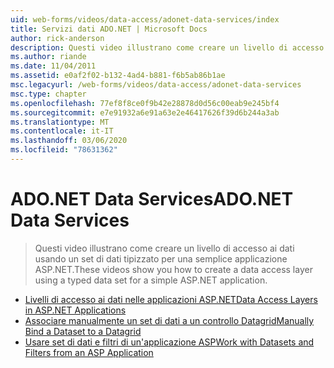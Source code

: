```yaml
---
uid: web-forms/videos/data-access/adonet-data-services/index
title: Servizi dati ADO.NET | Microsoft Docs
author: rick-anderson
description: Questi video illustrano come creare un livello di accesso ai dati usando un set di dati tipizzato per una semplice applicazione ASP.NET.
ms.author: riande
ms.date: 11/04/2011
ms.assetid: e0af2f02-b132-4ad4-b881-f6b5ab86b1ae
msc.legacyurl: /web-forms/videos/data-access/adonet-data-services
msc.type: chapter
ms.openlocfilehash: 77ef8f8ce0f9b42e28878d0d56c00eab9e245bf4
ms.sourcegitcommit: e7e91932a6e91a63e2e46417626f39d6b244a3ab
ms.translationtype: MT
ms.contentlocale: it-IT
ms.lasthandoff: 03/06/2020
ms.locfileid: "78631362"
---
```

# <a name="adonet-data-services"></a><span data-ttu-id="ad794-103">ADO.NET Data Services</span><span class="sxs-lookup"><span data-stu-id="ad794-103">ADO.NET Data Services</span></span>

> <span data-ttu-id="ad794-104">Questi video illustrano come creare un livello di accesso ai dati usando un set di dati tipizzato per una semplice applicazione ASP.NET.</span><span class="sxs-lookup"><span data-stu-id="ad794-104">These videos show you how to create a data access layer using a typed data set for a simple ASP.NET application.</span></span>

- [<span data-ttu-id="ad794-105">Livelli di accesso ai dati nelle applicazioni ASP.NET</span><span class="sxs-lookup"><span data-stu-id="ad794-105">Data Access Layers in ASP.NET Applications</span></span>](data-access-layers-in-aspnet-applications.md)
- [<span data-ttu-id="ad794-106">Associare manualmente un set di dati a un controllo Datagrid</span><span class="sxs-lookup"><span data-stu-id="ad794-106">Manually Bind a Dataset to a Datagrid</span></span>](how-to-manually-bind-a-dataset-to-a-datagrid.md)
- [<span data-ttu-id="ad794-107">Usare set di dati e filtri di un'applicazione ASP</span><span class="sxs-lookup"><span data-stu-id="ad794-107">Work with Datasets and Filters from an ASP Application</span></span>](how-to-work-with-datasets-and-filters-from-an-asp-application.md)
